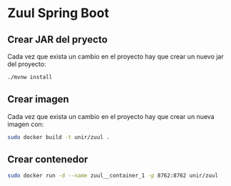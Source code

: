 # Zuul Spring Boot

## Crear JAR del pryecto

Cada vez que exista un cambio en el proyecto hay que crear un nuevo jar del proyecto:

```bash
./mvnw install
```

## Crear imagen

Cada vez que exista un cambio en el proyecto hay que crear un nueva imagen con:

```bash
sudo docker build -t unir/zuul .
```

## Crear contenedor

```bash
sudo docker run -d --name zuul__container_1 -p 8762:8762 unir/zuul 
```